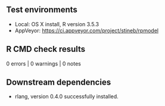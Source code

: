 ## Test environments
* Local: OS X install, R version 3.5.3
* AppVeyor: https://ci.appveyor.com/project/stineb/rpmodel

## R CMD check results
0 errors | 0 warnings | 0 notes

## Downstream dependencies
* rlang, version 0.4.0 successfully installed.